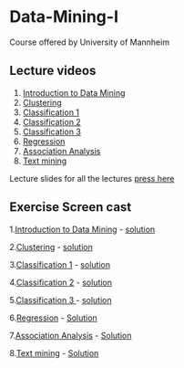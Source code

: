 # Data-Mining-I
Course offered by University of Mannheim 

## Lecture videos 
1. [Introduction to Data Mining ](https://data.dws.informatik.uni-mannheim.de/videos/DMI/V1_IntroductionToDataMining/)
2. [Clustering](https://data.dws.informatik.uni-mannheim.de/videos/DMI/V2_ClusterAnalysis/)
3. [Classification 1](https://data.dws.informatik.uni-mannheim.de/videos/DMI/V3_Classification/)
4. [Classification 2](https://data.dws.informatik.uni-mannheim.de/videos/DMI/V4_Classification/)
5. [Classification 3 ](https://data.dws.informatik.uni-mannheim.de/videos/DMI/V5_Classification/)
6. [Regression](https://data.dws.informatik.uni-mannheim.de/videos/DMI/V6_Regression/)
7. [Association Analysis](https://data.dws.informatik.uni-mannheim.de/videos/DMI/V7_AssociationAnalysis/)
8. [Text mining](https://data.dws.informatik.uni-mannheim.de/videos/DMI/V8_TextMining/)


Lecture slides for all the lectures [press here](https://github.com/Sudhir-Joon/Data-Mining-I/blob/main/Lecture%20slides%20and%20other%20material/)

## Exercise Screen cast 

1.[Introduction to Data Mining](https://data.dws.informatik.uni-mannheim.de/videos/DMI/exercise/python/01_SimplePreprocessingAndVisualization/01_SimplePreprocessingAndVisualizationFSS2022_Intro.m4v) - [solution](https://data.dws.informatik.uni-mannheim.de/videos/DMI/exercise/python/01_SimplePreprocessingAndVisualization/01_SimplePreprocessingAndVisualizationFSS2022_Intro.m4v)

2.[Clustering](https://data.dws.informatik.uni-mannheim.de/videos/DMI/exercise/python/02_Clustering/02_ClusteringFSS2022_Intro.m4v) - [solution](https://data.dws.informatik.uni-mannheim.de/videos/DMI/exercise/python/02_Clustering/02_ClusteringFSS2022_Solution.m4v)

3.[Classification 1](https://data.dws.informatik.uni-mannheim.de/videos/DMI/exercise/python/03_Classification/03_ClassificationFSS2022_Intro.mp4) - [solution](https://data.dws.informatik.uni-mannheim.de/videos/DMI/exercise/python/03_Classification/03_ClassificationFSS2022_Solution.mp4)

4.[Classification 2](https://data.dws.informatik.uni-mannheim.de/videos/DMI/exercise/python/04_Classification/04_ClassificationFSS2022_Intro.mp4) - [solution](https://data.dws.informatik.uni-mannheim.de/videos/DMI/exercise/python/04_Classification/04_ClassificationFSS2022_Solution.mp4)

5.[Classification 3 ](https://data.dws.informatik.uni-mannheim.de/videos/DMI/exercise/python/04_Classification/05_ClassificationFSS2022_Intro.mp4) - [solution](https://data.dws.informatik.uni-mannheim.de/videos/DMI/exercise/python/04_Classification/05_ClassificationFSS2022_Solution.mp4)

6.[Regression](https://data.dws.informatik.uni-mannheim.de/videos/DMI/exercise/python/06_Regression/06_RegressionFSS2022_Intro.mp4) - [Solution](https://data.dws.informatik.uni-mannheim.de/videos/DMI/exercise/python/06_Regression/06_RegressionFSS2022_Solution.mp4)

7.[Association Analysis](https://data.dws.informatik.uni-mannheim.de/videos/DMI/exercise/python/07_TextMining/07_TextMiningFSS2022_Intro.mp4) - [Solution](https://data.dws.informatik.uni-mannheim.de/videos/DMI/exercise/python/07_TextMining/07_TextMiningFSS2022_Solution.mp4)

8.[Text mining](https://data.dws.informatik.uni-mannheim.de/videos/DMI/exercise/python/08_AssociationAnalysis/08_AssociationAnalysisFSS2022_Intro.mp4) - [Solution](https://data.dws.informatik.uni-mannheim.de/videos/DMI/exercise/python/08_AssociationAnalysis/08_AssociationAnalysisFSS2022_Solution.mp4)